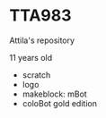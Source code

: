 # TTA983
Attila's repository

11 years old

- scratch
- logo
- makeblock: mBot
- coloBot gold edition
